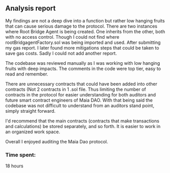 ## Analysis report

My findings are not a deep dive into a function but rather low hanging fruits that can cause serious damage to the protocol. There are two instances where Root Bridge Agent is being created. One inherits from the other, both with no access control. Though I could not find where rootBridgagentFactory.sol was being imported and used.
After submitting my gas report. I later found more mitigations steps that could be taken to save gas costs. Sadly I could not add another report.

The codebase was reviewed manually as I was working with low hanging fruits with deep impacts. The comments in the code were top tier, easy to read and remember.

There are unnecessary contracts that could have been added into other contracts (Not 2 contracts in 1 .sol file. Thus limiting the number of contracts in the protocol for easier understanding for both auditors and future smart contract engineers of Maia DAO. With that being said the codebase was not difficult to understand from an auditors stand point, simply straight forward. 

I'd recommend that the main contracts (contracts that make transactions and calculations) be stored separately, and so forth. It is easier to work in an organized work space.

Overall I enjoyed auditing the Maia Dao protocol.

### Time spent:
18 hours